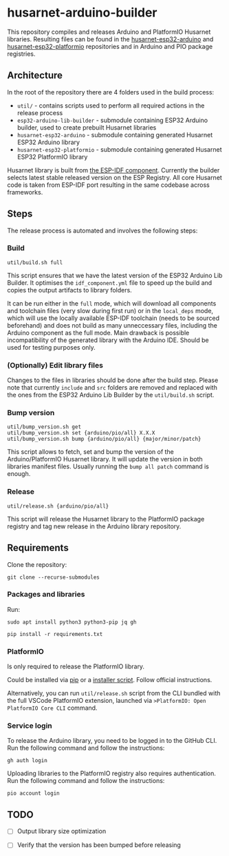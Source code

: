# husarnet-arduino-builder

This repository compiles and releases Arduino and PlatformIO Husarnet libraries. Resulting files can be found in the [husarnet-esp32-arduino](https://github.com/husarnet/husarnet-esp32-arduino) and [husarnet-esp32-platformio](https://github.com/husarnet/husarnet-esp32-platformio) repositories and in Arduino and PIO package registries.

## Architecture

In the root of the repository there are 4 folders used in the build process:
* `util/` - contains scripts used to perform all required actions in the release process
* `esp32-arduino-lib-builder` - submodule containing ESP32 Arduino builder, used to create prebuilt Husarnet libraries
* `husarnet-esp32-arduino` - submodule containing generated Husarnet ESP32 Arduino library
* `husarnet-esp32-platformio` - submodule containing generated Husarnet ESP32 PlatformIO library

Husarnet library is built from [the ESP-IDF component](https://github.com/husarnet/esp_husarnet/tree/master). Currently the builder selects latest stable released version on the ESP Registry. All core Husarnet code is taken from ESP-IDF port resulting in the same codebase across frameworks.

## Steps

The release process is automated and involves the following steps:

### Build

```
util/build.sh full
```

This script ensures that we have the latest version of the ESP32 Arduino Lib Builder. It optimises the `idf_component.yml` file to speed up the build and copies the output artifacts to library folders.

It can be run either in the `full` mode, which will download all components and toolchain files (very slow during first run) or in the `local_deps` mode, which will use the locally available ESP-IDF toolchain (needs to be sourced beforehand) and does not build as many unneccessary files, including the Arduino component as the full mode. Main drawback is possible incompatibility of the generated library with the Arduino IDE. Should be used for testing purposes only.

### (Optionally) Edit library files

Changes to the files in libraries should be done after the build step. Please note that currently `include` and `src` folders are removed and replaced with the ones from the ESP32 Arduino Lib Builder by the `util/build.sh` script.

### Bump version

```
util/bump_version.sh get
util/bump_version.sh set {arduino/pio/all} X.X.X
util/bump_version.sh bump {arduino/pio/all} {major/minor/patch}
```

This script allows to fetch, set and bump the version of the Arduino/PlatformIO Husarnet library. It will update the version in both libraries manifest files. Usually running the `bump all patch` command is enough.

### Release

```
util/release.sh {arduino/pio/all}
```

This script will release the Husarnet library to the PlatformIO package registry and tag new release in the Arduino library repository.


## Requirements

Clone the repository:

```
git clone --recurse-submodules
```

### Packages and libraries

Run:

``` 
sudo apt install python3 python3-pip jq gh
```

```
pip install -r requirements.txt
```

### PlatformIO

Is only required to release the PlatformIO library.

Could be installed via [pip](https://docs.platformio.org/en/latest/core/installation.html#python-package-manager) or a [installer script](https://docs.platformio.org/en/latest/core/installation.html#installer-script). Follow official instructions.

Alternatively, you can run `util/release.sh` script from the CLI bundled with the full VSCode PlatformIO extension, launched via `>PlatformIO: Open PlatformIO Core CLI` command.

### Service login

To release the Arduino library, you need to be logged in to the GitHub CLI. Run the following command and follow the instructions:

```
gh auth login
```


Uploading libraries to the PlatformIO registry also requires authentication. Run the following command and follow the instructions:
```
pio account login
```

## TODO
- [ ] Output library size optimization
- [ ] Verify that the version has been bumped before releasing

